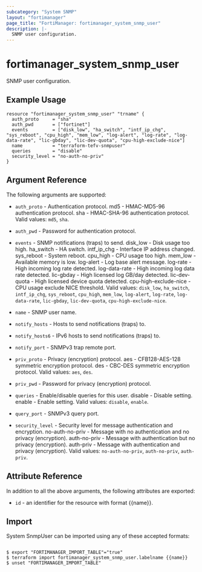 ```yaml
---
subcategory: "System SNMP"
layout: "fortimanager"
page_title: "FortiManager: fortimanager_system_snmp_user"
description: |-
  SNMP user configuration.
---
```


# fortimanager_system_snmp_user
SNMP user configuration.

## Example Usage

```hcl
resource "fortimanager_system_snmp_user" "trname" {
  auth_proto     = "sha"
  auth_pwd       = ["fortinet"]
  events         = ["disk_low", "ha_switch", "intf_ip_chg", "sys_reboot", "cpu_high", "mem_low", "log-alert", "log-rate", "log-data-rate", "lic-gbday", "lic-dev-quota", "cpu-high-exclude-nice"]
  name           = "terraform-tefv-snmpuser"
  queries        = "disable"
  security_level = "no-auth-no-priv"
}
```

## Argument Reference


The following arguments are supported:


* `auth_proto` - Authentication protocol. md5 - HMAC-MD5-96 authentication protocol. sha - HMAC-SHA-96 authentication protocol. Valid values: `md5`, `sha`.

* `auth_pwd` - Password for authentication protocol.
* `events` - SNMP notifications (traps) to send. disk_low - Disk usage too high. ha_switch - HA switch. intf_ip_chg - Interface IP address changed. sys_reboot - System reboot. cpu_high - CPU usage too high. mem_low - Available memory is low. log-alert - Log base alert message. log-rate - High incoming log rate detected. log-data-rate - High incoming log data rate detected. lic-gbday - High licensed log GB/day detected. lic-dev-quota - High licensed device quota detected. cpu-high-exclude-nice - CPU usage exclude NICE threshold. Valid values: `disk_low`, `ha_switch`, `intf_ip_chg`, `sys_reboot`, `cpu_high`, `mem_low`, `log-alert`, `log-rate`, `log-data-rate`, `lic-gbday`, `lic-dev-quota`, `cpu-high-exclude-nice`.

* `name` - SNMP user name.
* `notify_hosts` - Hosts to send notifications (traps) to.
* `notify_hosts6` - IPv6 hosts to send notifications (traps) to.
* `notify_port` - SNMPv3 trap remote port.
* `priv_proto` - Privacy (encryption) protocol. aes - CFB128-AES-128 symmetric encryption protocol. des - CBC-DES symmetric encryption protocol. Valid values: `aes`, `des`.

* `priv_pwd` - Password for privacy (encryption) protocol.
* `queries` - Enable/disable queries for this user. disable - Disable setting. enable - Enable setting. Valid values: `disable`, `enable`.

* `query_port` - SNMPv3 query port.
* `security_level` - Security level for message authentication and encryption. no-auth-no-priv - Message with no authentication and no privacy (encryption). auth-no-priv - Message with authentication but no privacy (encryption). auth-priv - Message with authentication and privacy (encryption). Valid values: `no-auth-no-priv`, `auth-no-priv`, `auth-priv`.



## Attribute Reference

In addition to all the above arguments, the following attributes are exported:
* `id` - an identifier for the resource with format {{name}}.

## Import

System SnmpUser can be imported using any of these accepted formats:
```

$ export "FORTIMANAGER_IMPORT_TABLE"="true"
$ terraform import fortimanager_system_snmp_user.labelname {{name}}
$ unset "FORTIMANAGER_IMPORT_TABLE"
```

